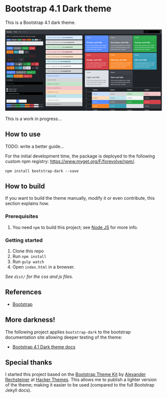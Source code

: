 # Bootstrap 4.1 Dark theme
This is a Bootstrap 4.1 dark theme. 

![Alpha 3 - preview](assets/images/alpha-3.png)

This is a work in progress...

## How to use
TODO: write a better guide...

For the initial development time, the package is deployed to the following custom npm registry: <https://www.myget.org/F/forevolve/npm/>.

```
npm install bootstrap-dark --save
```

## How to build
If you want to build the theme manually, modify it or even contribute, this section explains how.

### Prerequisites
1. You need `npm` to build this project; see [Node JS](https://nodejs.org/en/) for more info.

### Getting started
1. Clone this repo
1. Run `npm install`
1. Run `gulp watch`
1. Open `index.html` in a browser.

*See `dist/` for the css and js files.*

## References

- [Bootstrap](https://github.com/twbs/bootstrap/)

## More darkness!
The following project applies `bootstrap-dark` to the bootstrap documentation site allowing deeper testing of the theme:

- [Bootstrap 4.1 Dark theme docs](https://github.com/Carl-Hugo/bootstrap-dark-docs.git)

## Special thanks
I started this project based on the [Bootstrap Theme Kit](https://hackerthemes.com/kit/) by [Alexander Rechsteiner](https://github.com/arechsteiner) at [Hacker Themes](https://hackerthemes.com). This allows me to publish a lighter version of the theme; making it easier to be used (compared to the full Bootstrap Jekyll docs).
